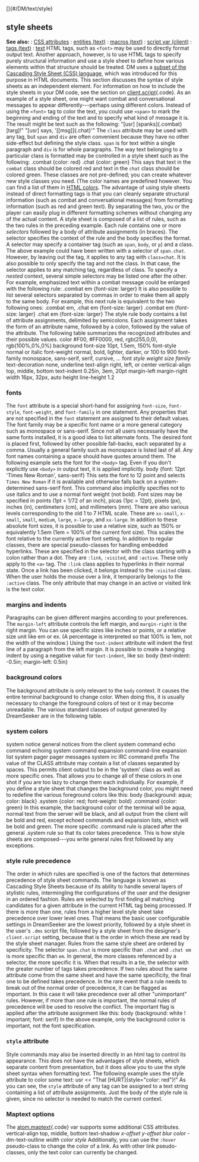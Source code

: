 []{#/DM/text/style}
  ## style sheets
  **See also:**
  :   [CSS attributes](ref/%7B%7Bappendix%7D%7D/css)
  :   [entities (text)](ref/DM/text/entities)
  :   [macros (text)](ref/DM/text/macros)
  :   [script var (client)](ref/client/var/script)
  :   [tags (text)](ref/DM/text/tags)
  :   [text](ref/DM/text)
  HTML tags, such as `<font>` may be used to directly format output text.
  Another approach, however, is to use HTML tags to specify purely
  structural information and use a style sheet to define how various
  elements within that structure should be treated. DM uses a [subset of
  the Cascading Style Sheet (CSS) language](ref/%7B%7Bappendix%7D%7D/css),
  which was introduced for this purpose in HTML documents.
  This section discusses the syntax of style sheets as an independent
  element. For information on how to include the style sheets in your DM
  code, see the section on [client.script](ref/client/var/script){.code}.
  As an example of a style sheet, one might want combat and conversational
  messages to appear differently---perhaps using different colors. Instead
  of using the `<font>` tag to color the text, you could use `<span>` to
  mark the beginning and ending of the text and to specify what kind of
  message it is. The result might be text such as the following: \"\[usr\]
  [spanks]{.combat} \[targ\]!\" \"\[usr\] says, \'[\[msg\]]{.chat}\'\"
  The `class` attribute may be used with any tag, but `span` and `div` are
  often convenient because they have no other side-effect but defining the
  style class. `span` is for text within a single paragraph and `div` is
  for whole paragraphs. The way text belonging to a particular class is
  formatted may be controlled in a style sheet such as the following:
  .combat {color: red} .chat {color: green}
  This says that text in the `combat` class should be colored red and text
  in the `chat` class should be colored green. These classes are not
  pre-defined; you can create whatever new style classes you need. (The
  color names are predefined however. You can find a list of them in [HTML
  colors](ref/%7B%7Bappendix%7D%7D/html-colors).
  The advantage of using style sheets instead of direct formatting tags is
  that you can cleanly separate structural information (such as combat and
  conversational messages) from formatting information (such as red and
  green text). By separating the two, you or the player can easily plug in
  different formatting schemes without changing any of the actual content.
  A style sheet is composed of a list of rules, such as the two rules in
  the preceding example. Each rule contains one or more *selectors*
  followed by a body of attribute assignments (in braces). The selector
  specifies the context of the rule and the body specifies the format.
  A selector may specify a container tag (such as `span`, `body`, or `p`)
  and a class. The above example could have been written with a selector
  of `span.chat`. However, by leaving out the tag, it applies to any tag
  with `class=chat`. It is also possible to only specify the tag and not
  the class. In that case, the selector applies to any matching tag,
  regardless of class.
  To specify a *nested* context, several simple selectors may be listed
  one after the other. For example, emphasized text within a combat
  message could be enlarged with the following rule: .combat em
  {font-size: larger}
  It is also possible to list several selectors separated by commas in
  order to make them all apply to the same body. For example, this next
  rule is equivalent to the two following ones: .combat em, .chat em
  {font-size: larger} .combat em {font-size: larger} .chat em {font-size:
  larger}
  The style rule body contains a list of attribute assignments, delimited
  by semicolons. Each assignment takes the form of an attribute name,
  followed by a colon, followed by the value of the attribute. The
  following table summarizes the recognized attributes and their possible
  values.
  color
  #F00, #FF0000, red, rgb(255,0,0), rgb(100%,0%,0%)
  background
  font-size
  10pt, 1.5em, 150%
  font-style
  normal or italic
  font-weight
  normal, bold, lighter, darker, or 100 to 900
  font-family
  monospace, sans-serif, serif, cursive, \...
  font
  *style weight size family*
  text-decoration
  none, underline
  text-align
  right, left, or center
  vertical-align
  top, middle, bottom
  text-indent
  0.25in, 3em, 20pt
  margin-left
  margin-right
  width
  16px, 32px, auto
  height
  line-height
  1.2
  ### fonts
  The `font` attribute is a special short-hand for assigning `font-size`,
  `font-style`, `font-weight`, and `font-family` in one statement. Any
  properties that are not specified in the `font` statement are assigned
  to their default values.
  The font family may be a specific font name or a more general category
  such as monospace or sans-serif. Since not all users necessarily have
  the same fonts installed, it is a good idea to list alternate fonts. The
  desired font is placed first, followed by other possible fall-backs,
  each separated by a comma. Usually a general family such as monospace is
  listed last of all. Any font names containing a space should have quotes
  around them.
  The following example sets the font for the `<body>` tag. Even if you
  don\'t explicitly use `<body>` in output text, it is applied implicitly.
  body {font: 12pt \'Times New Roman\', sans-serif}
  This sets the font to 12 point and selects `Times New Roman` if it is
  available and otherwise falls back on a system-determined sans-serif
  font. This command also implicitly specifies not to use italics and to
  use a normal font weight (not bold).
  Font sizes may be specified in points (1pt = 1/72 of an inch), picas
  (1pc = 12pt), pixels (px), inches (in), centimeters (cm), and
  millimeters (mm). There are also various levels corresponding to the old
  1 to 7 HTML scale. These are `xx-small`, `x-small`, `small`, `medium`,
  `large`, `x-large`, and `xx-large`. In addition to these absolute font
  sizes, it is possible to use a relative size, such as 150% or
  equivalently 1.5em (1em = 100% of the current font size). This scales
  the font relative to the currently active font setting.
  In addition to regular classes, there are special pseudo-classes for
  handling embedded hyperlinks. These are specified in the selector with
  the class starting with a colon rather than a dot. They are `:link`,
  `:visited`, and `:active`. These only apply to the `<a>` tag. The
  `:link` class applies to hyperlinks in their normal state. Once a link
  has been clicked, it belongs instead to the `:visited` class. When the
  user holds the mouse over a link, it temporarily belongs to the
  `:active` class. The only attribute that may change in an active or
  visited link is the text color.
  ### margins and indents
  Paragraphs can be given different margins according to your preferences.
  The `margin-left` attribute controls the left margin, and `margin-right`
  is the right margin. You can use specific sizes like inches or points,
  or a relative size unit like em or ex. (A percentage is interpreted so
  that 100% is 1em, not the width of the window.) Using the `text-indent`
  attribute will indent the first line of a paragraph from the left
  margin. It is possible to create a hanging indent by using a negative
  value for `text-indent`, like so: body {text-indent: -0.5in;
  margin-left: 0.5in}
  ### background colors
  The background attribute is only relevant to the `body` context. It
  causes the entire terminal background to change color. When doing this,
  it is usually necessary to change the foreground colors of text or it
  may become unreadable. The various standard classes of output generated
  by DreamSeeker are in the following table.
  ### system colors
  system notice
  general notices from the client
  system command echo
  command echoing
  system command expansion
  command-line expansion list
  system pager
  pager messages
  system irc
  IRC command prefix
  The value of the CLASS attribute may contain a list of classes separated
  by spaces. This permits client output to be in the \'system\' class as
  well as more specific ones. That allows you to change all of these
  colors in one shot if you are too lazy to change them each individually.
  For example, if you define a style sheet that changes the background
  color, you might need to redefine the various foreground colors like
  this: body {background: aqua; color: black} .system {color: red;
  font-weight: bold} .command {color: green}
  In this example, the background color of the terminal will be aqua,
  normal text from the server will be black, and all output from the
  client will be bold and red, except echoed commands and expansion lists,
  which will be bold and green. The more specific .command rule is placed
  after the general .system rule so that its color takes precedence. This
  is how style sheets are composed---you write general rules first
  followed by any exceptions.
  ### style rule precedence
  The order in which rules are specified is one of the factors that
  determines precedence of style sheet commands. The language is known as
  Cascading Style Sheets because of its ability to handle several layers
  of stylistic rules, intermingling the configurations of the user and the
  designer in an ordered fashion.
  Rules are selected by first finding all matching candidates for a given
  attribute in the current HTML tag being processed. If there is more than
  one, rules from a higher level style sheet take precedence over lower
  level ones. That means the basic user configurable settings in
  DreamSeeker are the lowest priority, followed by a style sheet in the
  user\'s `.dms` script file, followed by a style sheet from the
  designer\'s `client.script` setting, because that is the order in which
  these are read by the style sheet manager.
  Rules from the same style sheet are ordered by specificity. The selector
  `span.chat` is more specific than `.chat` and `.chat em` is more
  specific than `em`. In general, the more classes referenced by a
  selector, the more specific it is. When that results in a tie, the
  selector with the greater number of tags takes precedence.
  If two rules about the same attribute come from the same sheet and have
  the same specificity, the final one to be defined takes precedence.
  In the rare event that a rule needs to break out of the normal order of
  precedence, it can be flagged as important. In this case it will take
  precedence over all other \"unimportant\" rules. However, if more than
  one rule is important, the normal rules of precedence will be used to
  resolve the conflict.
  The important flag is applied after the attribute assignment like this:
  body {background: white ! important; font: serif}
  In the above example, only the background color is important, not the
  font specification.
  ### `style` attribute
  Style commands may also be inserted directly in an html tag to control
  its appearance. This does not have the advantages of style sheets, which
  separate content from presentation, but it does allow you to use the
  style sheet syntax when formatting text.
  The following example uses the style attribute to color some text: usr
  \<\< \"That [HURT]{style="color: red"}!\"
  As you can see, the `style` attribute of any tag can be assigned to a
  text string containing a list of attribute assignments. Just the body of
  the style rule is given, since no selector is needed to match the
  current context.
  ### Maptext options
  The [atom.maptext](ref/atom/var/maptext){.code} var supports some
  additional CSS attributes.
  vertical-align
  top, middle, bottom
  text-shadow
  *x-offset y-offset blur color*
  -dm-text-outline
  *width color style*
  Additionally, you can use the `:hover` pseudo-class to change the color
  of a link. As with other link pseudo-classes, only the text color can
  currently be changed.